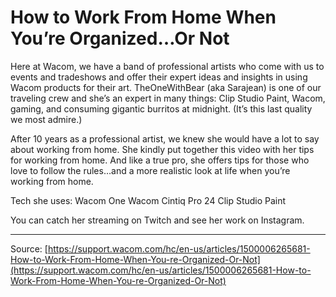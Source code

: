 # How to Work From Home When You’re Organized…Or Not

Here at Wacom, we have a band of professional artists who come with us to events and tradeshows and offer their expert ideas and insights in using Wacom products for their art. TheOneWithBear (aka Sarajean) is one of our traveling crew and she’s an expert in many things: Clip Studio Paint, Wacom, gaming, and consuming gigantic burritos at midnight. (It’s this last quality we most admire.)

After 10 years as a professional artist, we knew she would have a lot to say about working from home. She kindly put together this video with her tips for working from home. And like a true pro, she offers tips for those who love to follow the rules…and a more realistic look at life when you’re working from home.

Tech she uses:
Wacom One
Wacom Cintiq Pro 24
Clip Studio Paint


You can catch her streaming on Twitch and see her work on Instagram.

---
Source: [https://support.wacom.com/hc/en-us/articles/1500006265681-How-to-Work-From-Home-When-You-re-Organized-Or-Not](https://support.wacom.com/hc/en-us/articles/1500006265681-How-to-Work-From-Home-When-You-re-Organized-Or-Not)
